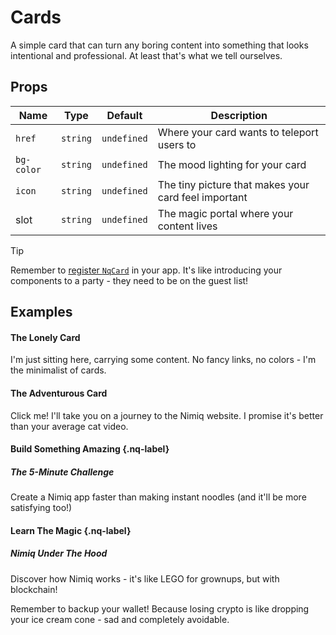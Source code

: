 # Cards

A simple card that can turn any boring content into something that looks intentional and professional. At least that's what we tell ourselves.

## Props

| Name       | Type     | Default     | Description                                                             |
| ---------- | -------- | ----------- | ----------------------------------------------------------------------- |
| `href`     | `string` | `undefined` | Where your card wants to teleport users to                              |
| `bg-color` | `string` | `undefined` | The mood lighting for your card                                         |
| `icon`     | `string` | `undefined` | The tiny picture that makes your card feel important                    |
| slot       | `string` | `undefined` | The magic portal where your content lives                               |

> [!TIP]
> Remember to [register `NqCard`](/vitepress-theme/#register-the-components) in your app. It's like introducing your components to a party - they need to be on the guest list!

## Examples

<ComponentPreview lang="Vue">

<NqCard>

#### The Lonely Card

I'm just sitting here, carrying some content. No fancy links, no colors - I'm the minimalist of cards.

</NqCard>

</ComponentPreview>

<ComponentPreview lang="Vue">

<NqCard href="https://nimiq.com">

#### The Adventurous Card

Click me! I'll take you on a journey to the Nimiq website. I promise it's better than your average cat video.

</NqCard>

</ComponentPreview>

<ComponentPreview lang="Vue">

<NqCard bg-color="blue" href="#" icon="i-nimiq:icons-lg-browsermesh">

#### Build Something Amazing {.nq-label}

##### The 5-Minute Challenge

Create a Nimiq app faster than making instant noodles (and it'll be more satisfying too!)

</NqCard>

</ComponentPreview>

<ComponentPreview lang="Vue">

<NqCard bg-color="green" href="#" icon="i-nimiq:icons-lg-cubes">

#### Learn The Magic {.nq-label}

##### Nimiq Under The Hood

Discover how Nimiq works - it's like LEGO for grownups, but with blockchain!

</NqCard>

</ComponentPreview>

<ComponentPreview lang="Vue">

<NqCard bg-color="orange">

Remember to backup your wallet! Because losing crypto is like dropping your ice cream cone - sad and completely avoidable.

</NqCard>

</ComponentPreview>
